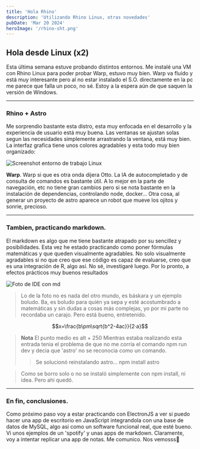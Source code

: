 ```yaml
---
title: 'Hola Rhino'
description: 'Utilizando Rhino Linux, otras novedades'
pubDate: 'Mar 20 2024'
heroImage: '/rhino-sht.png'
---
```


## Hola desde Linux (x2)

Esta última semana estuve probando distintos entornos. Me instalé una VM con Rhino Linux para poder probar Warp, estuvo muy bien. Warp va fluído y está muy interesante pero al no estar instalado el S.O. directamente en la pc me parece que falla un poco, no sé.
Estoy a la espera aún de que saquen la versión de Windows.

---

### Rhino + Astro

Me sorprendio bastante esta distro, esta muy enfocada en el desarrollo y la experiencia de usuario está muy buena. Las ventanas se ajustan solas segun las necesidades simplemente arrastrando la ventana, está muy bien. La interfaz grafica tiene unos colores agradables y esta todo muy bien organizado:

<img src="/rhino-sht.png" alt="Screenshot entorno de trabajo Linux" />

**Warp**.
Warp si que es otra onda dijera Otto. La IA de autocompletado y de consulta de comandos es bastante útil. A lo mejor en la parte de navegación, etc no tiene gran cambios pero si se nota bastante en la instalación de dependencias, controlando node, docker...
Otra cosa, al generar un proyecto de astro aparece un robot que mueve los ojitos y sonrie, precioso.

---

### Tambien, practicando markdown.

El markdown es algo que me tiene bastante atrapado por su sencillez y posibilidades.
Esta vez he estado practicando como poner fórmulas matemáticas y que queden visualmente agradables.
No solo visualmente agradables si no que creo que ese código es capaz de evaluarse, creo que es una integración de R, algo así. No sé, investigaré luego. Por lo pronto, a efectos prácticos muy buenos resultados

<img src="/md-ftw.jpg" alt="Foto de IDE con md" />

> Lo de la foto no es nada del otro mundo, es báskara y un ejemplo boludo. Ba, es boludo para quién ya sepa y esté acostumbrado a matemáticas y sin dudas a cosas más complejas, yo por mi parte no recordaba un carajo. Pero está bueno, entretenido.

$$x=\frac{b\pm\sqrt{b^2-4ac}}{2·a}$$

>**Nota** 
> El punto medio es alt + 250
> Mientras estaba realizando esta entrada tenia el problema de que no me corría el comando npm run dev y decia que 'astro' no se reconocia como un comando.
>> Se solucionó reinstalando astro... npm install astro

>Como se borro solo o no se instaló simplemente con npm install, ni idea. Pero ahi quedó. 

---

### En fin, conclusiones.

Como próximo paso voy a estar practicando con ElectronJS a ver si puedo hacer una app de escritorio en JavaScript integrandola con una base de datos de MySQL, algo asi como un software funcional real, que esté bueno.
Vi unos ejemplos de un 'spotify' y unas apps de markdown.
Claramente, voy a intentar replicar una app de notas. Me comunico.
Nos vemosss👋

